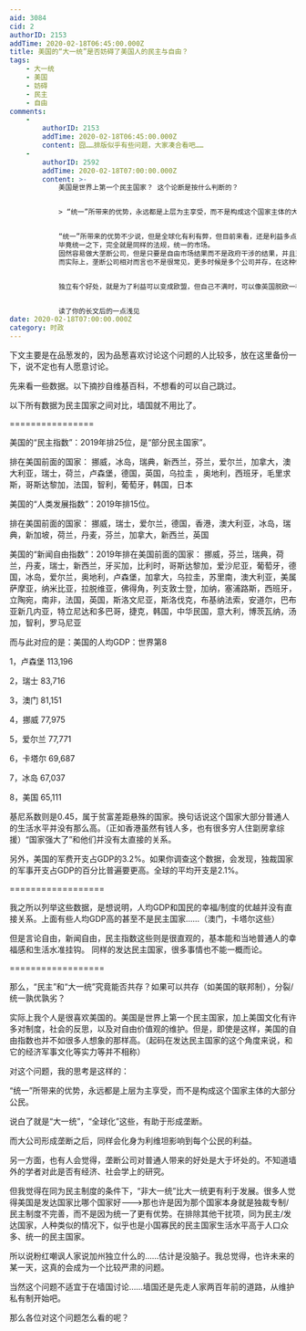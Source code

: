 ```yaml
---
aid: 3084
cid: 2
authorID: 2153
addTime: 2020-02-18T06:45:00.000Z
title: 美国的“大一统”是否妨碍了美国人的民主与自由？
tags:
    - 大一统
    - 美国
    - 妨碍
    - 民主
    - 自由
comments:
    -
        authorID: 2153
        addTime: 2020-02-18T06:45:00.000Z
        content: 囧……排版似乎有些问题，大家凑合看吧……
    -
        authorID: 2592
        addTime: 2020-02-18T07:00:00.000Z
        content: >-
            美国是世界上第一个民主国家？ 这个论断是按什么判断的？


            > “统一”所带来的优势，永远都是上层为主享受，而不是构成这个国家主体的大部分公民。


            “统一”所带来的优势不少说，但是全球化有利有弊，但目前来看，还是利益多点吧，不然亚非怎么发展？ 统一是否可以有类似看法？
            毕竟统一之下，完全就是同样的法规，统一的市场。
            固然容易做大垄断公司，但是只要是自由市场结果而不是政府干涉的结果，并且对垄断公司给予一定的检察，也可以一定程度的弥补。
            而实际上，垄断公司相对而言也不是很常见，更多时候是多个公司并存，在这种情况下，统一市场肯定有利于经济快速发展。


            独立有个好处，就是为了利益可以变成欧盟，但自己不满时，可以像英国脱欧一样退出，就是协调时间很长，效率低点，但是统一情况下，几乎没有退出机制，美国南北战争就是如此。


            读了你的长文后的一点浅见
date: 2020-02-18T07:00:00.000Z
category: 时政
---
```


下文主要是在品葱发的，因为品葱喜欢讨论这个问题的人比较多，放在这里备份一下，说不定也有人愿意讨论。

先来看一些数据。以下摘抄自维基百科，不想看的可以自己跳过。

以下所有数据为民主国家之间对比，墙国就不用比了。

\================

美国的“民主指数”：2019年排25位，是“部分民主国家”。

排在美国前面的国家： 挪威，冰岛，瑞典，新西兰，芬兰，爱尔兰，加拿大，澳大利亚，瑞士，荷兰，卢森堡，德国，英国，乌拉圭 ，奥地利，西班牙，毛里求斯，哥斯达黎加，法国，智利，葡萄牙，韩国，日本

美国的“人类发展指数”：2019年排15位。

排在美国前面的国家： 挪威，瑞士，爱尔兰，德国，香港，澳大利亚，冰岛，瑞典，新加坡，荷兰，丹麦，芬兰，加拿大，新西兰，英国

美国的“新闻自由指数”：2019年排在美国前面的国家： 挪威，芬兰，瑞典，荷兰，丹麦，瑞士，新西兰，牙买加，比利时，哥斯达黎加，爱沙尼亚，葡萄牙，德国，冰岛，爱尔兰，奥地利，卢森堡，加拿大，乌拉圭，苏里南，澳大利亚，美属萨摩亚，纳米比亚，拉脱维亚，佛得角，列支敦士登，加纳，塞浦路斯，西班牙，立陶宛，南非，法国，英国，斯洛文尼亚，斯洛伐克，布基纳法索，安道尔，巴布亚新几内亚，特立尼达和多巴哥，捷克，韩国，中华民国，意大利，博茨瓦纳，汤加，智利，罗马尼亚

而与此对应的是：美国的人均GDP：世界第8

1，卢森堡 113,196

2，瑞士 83,716

3，澳门 81,151

4，挪威 77,975

5，爱尔兰 77,771

6，卡塔尔 69,687

7，冰岛 67,037

8，美国 65,111

基尼系数则是0.45，属于贫富差距悬殊的国家。换句话说这个国家大部分普通人的生活水平并没有那么高。（正如香港虽然有钱人多，也有很多穷人住劏房拿综援）“国家强大了”和他们并没有太直接的关系。

另外，美国的军费开支占GDP的3.2%。如果你调查这个数据，会发现，独裁国家的军事开支占GDP的百分比普遍要更高。全球的平均开支是2.1%。

\==================

我之所以列举这些数据，是想说明，人均GDP和国民的幸福/制度的优越并没有直接关系。上面有些人均GDP高的甚至不是民主国家……（澳门，卡塔尔这些）

但是言论自由，新闻自由，民主指数这些则是很直观的，基本能和当地普通人的幸福感和生活水准挂钩。 同样的发达民主国家，很多事情也不能一概而论。

\==================

那么，“民主”和“大一统”究竟能否共存？如果可以共存（如美国的联邦制），分裂/统一孰优孰劣？

实际上我个人是很喜欢美国的。美国是世界上第一个民主国家，加上美国文化有许多对制度，社会的反思，以及对自由价值观的维护。但是，即使是这样，美国的自由指数也并不如很多人想象的那样高。（起码在发达民主国家的这个角度来说，和它的经济军事文化等实力等并不相称）

对这个问题，我的思考是这样的：

“统一”所带来的优势，永远都是上层为主享受，而不是构成这个国家主体的大部分公民。

说白了就是“大一统”，“全球化”这些，有助于形成垄断。

而大公司形成垄断之后，同样会化身为利维坦影响到每个公民的利益。

另一方面，也有人会觉得，垄断公司对普通人带来的好处是大于坏处的。不知道墙外的学者对此是否有经济、社会学上的研究。

但我觉得在同为民主制度的条件下，“非大一统”比大一统更有利于发展。很多人觉得美国是发达国家比哪个国家好--->那也许是因为那个国家本身就是独裁专制/民主制度不完善，而不是因为统一了更有优势。在排除其他干扰项，同为民主/发达国家，人种类似的情况下，似乎也是小国寡民的民主国家生活水平高于人口众多、统一的民主国家。

所以说粉红嘲讽人家说加州独立什么的……估计是没脑子。我总觉得，也许未来的某一天，这真的会成为一个比较严肃的问题。

当然这个问题不适宜于在墙国讨论……墙国还是先走人家两百年前的道路，从维护私有制开始吧。

那么各位对这个问题怎么看的呢？
